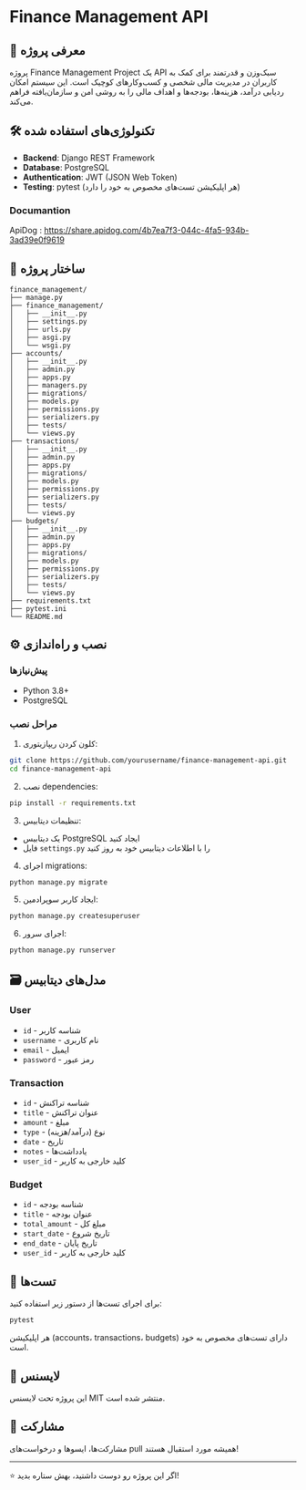 # Finance Management API

## 🚀 معرفی پروژه

پروژه Finance Management Project یک API سبک‌وزن و قدرتمند برای کمک به کاربران در مدیریت مالی شخصی و کسب‌وکارهای کوچیک است. این سیستم امکان ردیابی درآمد، هزینه‌ها، بودجه‌ها و اهداف مالی را به روشی امن و سازمان‌یافته فراهم می‌کند.

## 🛠 تکنولوژی‌های استفاده شده

- **Backend**: Django REST Framework
- **Database**: PostgreSQL
- **Authentication**: JWT (JSON Web Token)
- **Testing**: pytest (هر اپلیکیشن تست‌های مخصوص به خود را دارد)

### Documantion
ApiDog : https://share.apidog.com/4b7ea7f3-044c-4fa5-934b-3ad39e0f9619

## 📁 ساختار پروژه

```
finance_management/
├── manage.py
├── finance_management/
│   ├── __init__.py
│   ├── settings.py
│   ├── urls.py
│   ├── asgi.py
│   └── wsgi.py
├── accounts/
│   ├── __init__.py
│   ├── admin.py
│   ├── apps.py
│   ├── managers.py
│   ├── migrations/
│   ├── models.py
│   ├── permissions.py
│   ├── serializers.py
│   ├── tests/
│   └── views.py
├── transactions/
│   ├── __init__.py
│   ├── admin.py
│   ├── apps.py
│   ├── migrations/
│   ├── models.py
│   ├── permissions.py
│   ├── serializers.py
│   ├── tests/
│   └── views.py
├── budgets/
│   ├── __init__.py
│   ├── admin.py
│   ├── apps.py
│   ├── migrations/
│   ├── models.py
│   ├── permissions.py
│   ├── serializers.py
│   ├── tests/
│   └── views.py
├── requirements.txt
├── pytest.ini
└── README.md
```

## ⚙️ نصب و راه‌اندازی

### پیش‌نیازها

- Python 3.8+
- PostgreSQL

### مراحل نصب

1. کلون کردن ریپازیتوری:
```bash
git clone https://github.com/yourusername/finance-management-api.git
cd finance-management-api
```

2. نصب dependencies:
```bash
pip install -r requirements.txt
```

3. تنظیمات دیتابیس:
- یک دیتابیس PostgreSQL ایجاد کنید
- فایل `settings.py` را با اطلاعات دیتابیس خود به روز کنید

4. اجرای migrations:
```bash
python manage.py migrate
```

5. ایجاد کاربر سوپرادمین:
```bash
python manage.py createsuperuser
```

6. اجرای سرور:
```bash
python manage.py runserver
```

## 🗃 مدل‌های دیتابیس

### User
- `id` - شناسه کاربر
- `username` - نام کاربری
- `email` - ایمیل
- `password` - رمز عبور

### Transaction
- `id` - شناسه تراکنش
- `title` - عنوان تراکنش
- `amount` - مبلغ
- `type` - نوع (درآمد/هزینه)
- `date` - تاریخ
- `notes` - یادداشت‌ها
- `user_id` - کلید خارجی به کاربر

### Budget
- `id` - شناسه بودجه
- `title` - عنوان بودجه
- `total_amount` - مبلغ کل
- `start_date` - تاریخ شروع
- `end_date` - تاریخ پایان
- `user_id` - کلید خارجی به کاربر

## 🧪 تست‌ها

برای اجرای تست‌ها از دستور زیر استفاده کنید:

```bash
pytest
```

هر اپلیکیشن (accounts، transactions، budgets) دارای تست‌های مخصوص به خود است.


## 📄 لایسنس

این پروژه تحت لایسنس MIT منتشر شده است.


## 🤝 مشارکت

مشارکت‌ها، ایسوها و درخواست‌های pull همیشه مورد استقبال هستند!


---


⭐ اگر این پروژه رو دوست داشتید، بهش ستاره بدید!
